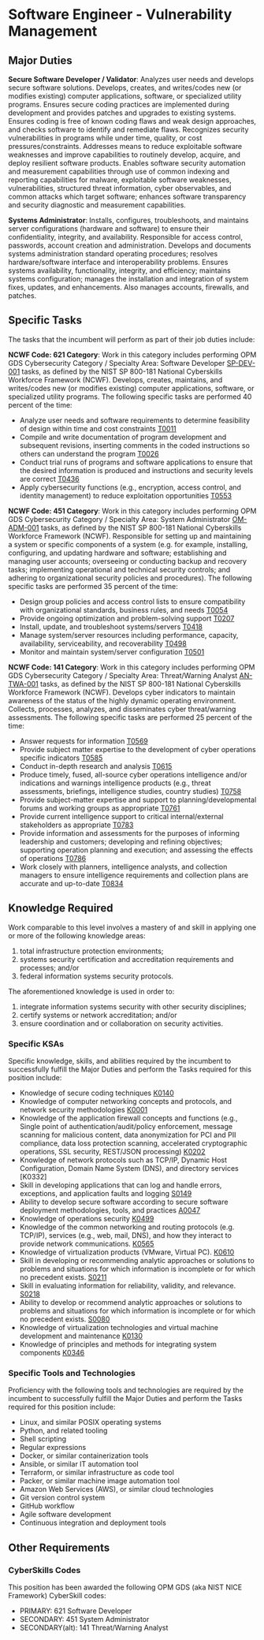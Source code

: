 # Software Engineer - Vulnerability Management #

## Major Duties ##

**Secure Software Developer / Validator**:  Analyzes user needs and develops secure
software solutions. Develops, creates, and writes/codes new (or modifies
existing) computer applications, software, or specialized utility programs.
Ensures secure coding practices are implemented during development and provides
patches and upgrades to existing systems. Ensures coding is free of known coding
flaws and weak design approaches, and checks software to identify and remediate
flaws. Recognizes security vulnerabilities in programs while under time,
quality, or cost pressures/constraints. Addresses means to reduce exploitable
software weaknesses and improve capabilities to routinely develop, acquire, and
deploy resilient software products. Enables software security automation and
measurement capabilities through use of common indexing and reporting
capabilities for malware, exploitable software weaknesses, vulnerabilities,
structured threat information, cyber observables, and common attacks which
target software; enhances software transparency and security diagnostic and
measurement capabilities.

**Systems Administrator**:  Installs, configures, troubleshoots, and maintains
server configurations (hardware and software) to ensure their confidentiality,
integrity, and availability. Responsible for access control, passwords, account
creation and administration. Develops and documents systems administration
standard operating procedures; resolves hardware/software interface and
interoperability problems. Ensures systems availability, functionality,
integrity, and efficiency; maintains systems configuration; manages the
installation and integration of system fixes, updates, and enhancements. Also
manages accounts, firewalls, and patches.

## Specific Tasks ##

The tasks that the incumbent will perform as part of their job duties include:

**NCWF Code: 621 Category**: Work in this category includes performing OPM GDS
Cybersecurity Category / Specialty Area: Software Developer [SP-DEV-001] tasks,
as defined by the NIST SP 800-181 National Cyberskills Workforce Framework
(NCWF).  Develops, creates, maintains, and writes/codes new (or modifies
existing) computer applications, software, or specialized utility programs.  The
following specific tasks are performed 40 percent of the time:

* Analyze user needs and software requirements to determine feasibility of
  design within time and cost constraints [T0011]
* Compile and write documentation of program development and subsequent
  revisions, inserting comments in the coded instructions so others can
  understand the program [T0026]
* Conduct trial runs of programs and software applications to ensure that the
  desired information is produced and instructions and security levels are
  correct [T0436]
* Apply cybersecurity functions (e.g., encryption, access control, and identity
  management) to reduce exploitation opportunities [T0553]

**NCWF Code: 451 Category**:  Work in this category includes performing OPM GDS
Cybersecurity Category / Specialty Area: System Administrator [OM-ADM-001]
tasks, as defined by the NIST SP 800-181 National Cyberskills Workforce
Framework (NCWF).  Responsible for setting up and maintaining a system or
specific components of a system (e.g. for example, installing, configuring, and
updating hardware and software; establishing and managing user accounts;
overseeing or conducting backup and recovery tasks; implementing operational and
technical security controls; and adhering to organizational security policies
and procedures).  The following specific tasks are performed 35 percent of the
time:

* Design group policies and access control lists to ensure compatibility with
  organizational standards, business rules, and needs [T0054]
* Provide ongoing optimization and problem-solving support [T0207]
* Install, update, and troubleshoot systems/servers [T0418]
* Manage system/server resources including performance, capacity, availability,
  serviceability, and recoverability [T0498]
* Monitor and maintain system/server configuration [T0501]

**NCWF Code: 141 Category**:  Work in this category includes performing OPM GDS
Cybersecurity Category / Specialty Area: Threat/Warning Analyst [AN-TWA-001]
tasks, as defined by the NIST SP 800-181 National Cyberskills Workforce
Framework (NCWF).  Develops cyber indicators to maintain awareness of the status
of the highly dynamic operating environment. Collects, processes, analyzes, and
disseminates cyber threat/warning assessments.  The following specific tasks are
performed 25 percent of the time:

* Answer requests for information [T0569]
* Provide subject matter expertise to the development of cyber operations
  specific indicators [T0585]
* Conduct in-depth research and analysis [T0615]
* Produce timely, fused, all-source cyber operations intelligence and/or
  indications and warnings intelligence products (e.g., threat assessments,
  briefings, intelligence studies, country studies) [T0758]
* Provide subject-matter expertise and support to planning/developmental forums
  and working groups as appropriate [T0761]
* Provide current intelligence support to critical internal/external
  stakeholders as appropriate [T0783]
* Provide information and assessments for the purposes of informing leadership
  and customers; developing and refining objectives; supporting operation
  planning and execution; and assessing the effects of operations [T0786]
* Work closely with planners, intelligence analysts, and collection managers to
  ensure intelligence requirements and collection plans are accurate and
  up-to-date [T0834]

## Knowledge Required ##

Work comparable to this level involves a mastery of and skill in applying one or
more of the following knowledge areas:

1. total infrastructure protection environments;
1. systems security certification and accreditation requirements and processes; and/or
1. federal information systems security protocols.

The aforementioned knowledge is used in order to:

1. integrate information systems security with other security disciplines;
1. certify systems or network accreditation; and/or
1. ensure coordination and or collaboration on security
activities.

### Specific KSAs ###

Specific knowledge, skills, and abilities required by the incumbent to
successfully fulfill the Major Duties and perform the Tasks required for this
position include:

* Knowledge of secure coding techniques [K0140]
* Knowledge of computer networking concepts and protocols, and network security
  methodologies [K0001]
* Knowledge of the application firewall concepts and functions (e.g., Single
  point of authentication/audit/policy enforcement, message scanning for
  malicious content, data anonymization for PCI and PII compliance, data loss
  protection scanning, accelerated cryptographic operations, SSL security,
  REST/JSON processing) [K0202]
* Knowledge of network protocols such as TCP/IP, Dynamic Host Configuration,
  Domain Name System (DNS), and directory services [K0332]
* Skill in developing applications that can log and handle errors, exceptions,
  and application faults and logging [S0149]
* Ability to develop secure software according to secure software deployment
  methodologies, tools, and practices [A0047]
* Knowledge of operations security [K0499]
* Knowledge of the common networking and routing protocols (e.g. TCP/IP),
  services (e.g., web, mail, DNS), and how they interact to provide network
  communications. [K0565]
* Knowledge of virtualization products (VMware, Virtual PC). [K0610]
* Skill in developing or recommending analytic approaches or solutions to
  problems and situations for which information is incomplete or for which no
  precedent exists. [S0211]
* Skill in evaluating information for reliability, validity, and relevance.
  [S0218]
* Ability to develop or recommend analytic approaches or solutions to problems
  and situations for which information is incomplete or for which no precedent
  exists. [S0080]
* Knowledge of virtualization technologies and virtual machine development and
  maintenance [K0130]
* Knowledge of principles and methods for integrating system components [K0346]

### Specific Tools and Technologies ###

Proficiency with the following tools and technologies are required by the
incumbent to successfully fulfill the Major Duties and perform the Tasks
required for this position include:

* Linux, and similar POSIX operating systems
* Python, and related tooling
* Shell scripting
* Regular expressions
* Docker, or similar containerization tools
* Ansible, or similar IT automation tool
* Terraform, or similar infrastructure as code tool
* Packer, or similar machine image automation tool
* Amazon Web Services (AWS), or similar cloud technologies
* Git version control system
* GitHub workflow
* Agile software development
* Continuous integration and deployment tools

## Other Requirements ##

### CyberSkills Codes ###

This position has been awarded the following OPM GDS (aka NIST NICE Framework)
CyberSkill codes:

* PRIMARY: 621 Software Developer
* SECONDARY: 451 System Administrator
* SECONDARY(alt): 141 Threat/Warning Analyst

[SP-DEV-001]: https://niccs.cisa.gov/workforce-development/cyber-security-workforce-framework/workroles?id=SP-DEV-001
[OM-ADM-001]: https://niccs.cisa.gov/workforce-development/cyber-security-workforce-framework/workroles?id=OM-ADM-001
[AN-TWA-001]: https://niccs.cisa.gov/workforce-development/cyber-security-workforce-framework/workroles?id=AN-TWA-001
[T0011]: https://niccs.cisa.gov/workforce-development/cyber-security-workforce-framework/tasks?id=T0011
[T0026]: https://niccs.cisa.gov/workforce-development/cyber-security-workforce-framework/tasks?id=T0026
[T0436]: https://niccs.cisa.gov/workforce-development/cyber-security-workforce-framework/tasks?id=T0436
[T0553]: https://niccs.cisa.gov/workforce-development/cyber-security-workforce-framework/tasks?id=T0553
[T0054]: https://niccs.cisa.gov/workforce-development/cyber-security-workforce-framework/tasks?id=T0054
[T0207]: https://niccs.cisa.gov/workforce-development/cyber-security-workforce-framework/tasks?id=T0207
[T0418]: https://niccs.cisa.gov/workforce-development/cyber-security-workforce-framework/tasks?id=T0418
[T0498]: https://niccs.cisa.gov/workforce-development/cyber-security-workforce-framework/tasks?id=T0498
[T0501]: https://niccs.cisa.gov/workforce-development/cyber-security-workforce-framework/tasks?id=T0501
[T0569]: https://niccs.cisa.gov/workforce-development/cyber-security-workforce-framework/tasks?id=T0569
[T0585]: https://niccs.cisa.gov/workforce-development/cyber-security-workforce-framework/tasks?id=T0585
[T0615]: https://niccs.cisa.gov/workforce-development/cyber-security-workforce-framework/tasks?id=T0615
[T0758]: https://niccs.cisa.gov/workforce-development/cyber-security-workforce-framework/tasks?id=T0758
[T0761]: https://niccs.cisa.gov/workforce-development/cyber-security-workforce-framework/tasks?id=T0761
[T0783]: https://niccs.cisa.gov/workforce-development/cyber-security-workforce-framework/tasks?id=T0783
[T0786]: https://niccs.cisa.gov/workforce-development/cyber-security-workforce-framework/tasks?id=T0786
[T0834]: https://niccs.cisa.gov/workforce-development/cyber-security-workforce-framework/tasks?id=T0834
[K0140]: https://niccs.cisa.gov/workforce-development/cyber-security-workforce-framework/knowledge?id=K0140
[K0001]: https://niccs.cisa.gov/workforce-development/cyber-security-workforce-framework/knowledge?id=K0001
[K0202]: https://niccs.cisa.gov/workforce-development/cyber-security-workforce-framework/knowledge?id=K0202
[S0149]: https://niccs.cisa.gov/workforce-development/cyber-security-workforce-framework/skills?id=S0149
[A0047]: https://niccs.cisa.gov/workforce-development/cyber-security-workforce-framework/abilities?id=A0047
[K0499]: https://niccs.cisa.gov/workforce-development/cyber-security-workforce-framework/knowledge?id=K0499
[K0565]: https://niccs.cisa.gov/workforce-development/cyber-security-workforce-framework/knowledge?id=K0565
[K0610]: https://niccs.cisa.gov/workforce-development/cyber-security-workforce-framework/knowledge?id=K0610
[S0211]: https://niccs.cisa.gov/workforce-development/cyber-security-workforce-framework/skills?id=S0211
[S0218]: https://niccs.cisa.gov/workforce-development/cyber-security-workforce-framework/skills?id=S0218
[S0080]: https://niccs.cisa.gov/workforce-development/cyber-security-workforce-framework/skills?id=S0080
[K0130]: https://niccs.cisa.gov/workforce-development/cyber-security-workforce-framework/knowledge?id=K0130
[K0346]: https://niccs.cisa.gov/workforce-development/cyber-security-workforce-framework/knowledge?id=K0346
